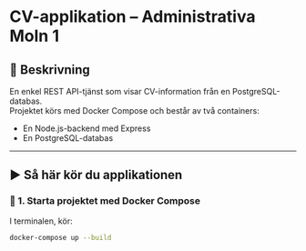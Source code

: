 # CV-applikation – Administrativa Moln 1

## 📄 Beskrivning
En enkel REST API-tjänst som visar CV-information från en PostgreSQL-databas.  
Projektet körs med Docker Compose och består av två containers:
- En Node.js-backend med Express
- En PostgreSQL-databas

---

## ▶️ Så här kör du applikationen

### 🐳 1. Starta projektet med Docker Compose
I terminalen, kör:
```bash
docker-compose up --build
 